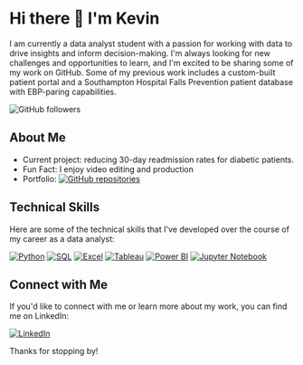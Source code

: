 # Hi there 👋 I'm Kevin

I am currently a data analyst student with a passion for working with data to drive insights and inform decision-making. I'm always looking for new challenges and opportunities to learn, and I'm excited to be sharing some of my work on GitHub. Some of my previous work includes a custom-built patient portal and a Southampton Hospital Falls Prevention patient database with EBP-paring capabilities.

![GitHub followers](https://img.shields.io/github/followers/kezzhou?label=Follow&style=social)

## About Me
- Current project: reducing 30-day readmission rates for diabetic patients.
- Fun Fact: I enjoy video editing and production
- Portfolio: [![GitHub repositories](https://img.shields.io/badge/My%20Repos-6-blue)](https://github.com/kezzhou?tab=repositories)

## Technical Skills

Here are some of the technical skills that I've developed over the course of my career as a data analyst:

[![Python](https://img.shields.io/badge/-Python-3776AB?style=flat&logo=python&logoColor=white)](https://www.python.org/)
[![SQL](https://img.shields.io/badge/-SQL-4479A1?style=flat&logo=MySQL&logoColor=white)](https://en.wikipedia.org/wiki/SQL)
[![Excel](https://img.shields.io/badge/-Excel-217346?style=flat&logo=microsoft-excel&logoColor=white)](https://www.microsoft.com/en-us/microsoft-365/excel)
[![Tableau](https://img.shields.io/badge/-Tableau-E97627?style=flat&logo=Tableau&logoColor=white)](https://www.tableau.com/)
[![Power BI](https://img.shields.io/badge/-Power%20BI-F2C811?style=flat&logo=Power%20BI&logoColor=white)](https://powerbi.microsoft.com/)
[![Jupyter Notebook](https://img.shields.io/badge/-Jupyter%20Notebook-F37626?style=flat&logo=Jupyter&logoColor=white)](https://jupyter.org/)

## Connect with Me

If you'd like to connect with me or learn more about my work, you can find me on LinkedIn:

[![LinkedIn](https://img.shields.io/badge/-LinkedIn-blue?style=flat-square&logo=linkedin&logoColor=white&link=https://www.linkedin.com/in/your-username/)](https://www.linkedin.com/in/your-username/)

Thanks for stopping by!
